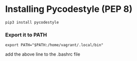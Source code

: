 # Installing Pycodestyle (PEP 8)

```pip3 install pycodestyle```

### Export it to PATH
```export PATH="$PATH:/home/vagrant/.local/bin"```

add the above line to the .bashrc file
